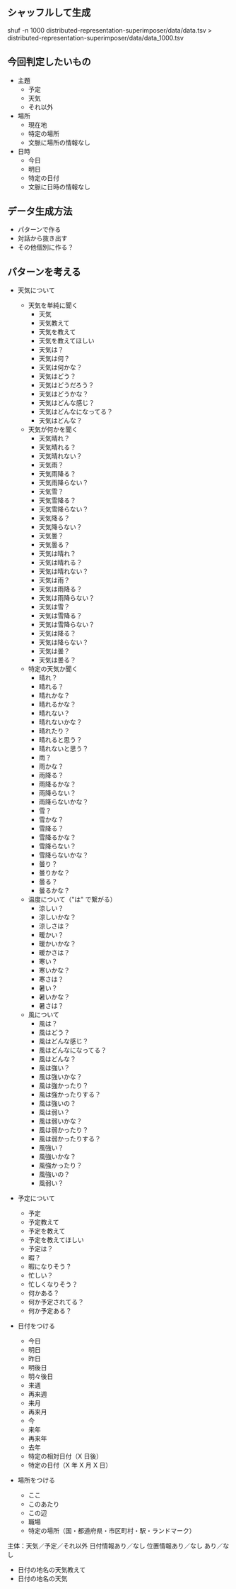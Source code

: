 ## シャッフルして生成

shuf -n 1000 distributed-representation-superimposer/data/data.tsv > distributed-representation-superimposer/data/data_1000.tsv

## 今回判定したいもの

- 主題
  - 予定
  - 天気
  - それ以外
- 場所
  - 現在地
  - 特定の場所
  - 文脈に場所の情報なし
- 日時
  - 今日
  - 明日
  - 特定の日付
  - 文脈に日時の情報なし

## データ生成方法

- パターンで作る
- 対話から抜き出す
- その他個別に作る？

## パターンを考える

- 天気について

  - 天気を単純に聞く
    - 天気
    - 天気教えて
    - 天気を教えて
    - 天気を教えてほしい
    - 天気は？
    - 天気は何？
    - 天気は何かな？
    - 天気はどう？
    - 天気はどうだろう？
    - 天気はどうかな？
    - 天気はどんな感じ？
    - 天気はどんなになってる？
    - 天気はどんな？
  - 天気が何かを聞く
    - 天気晴れ？
    - 天気晴れる？
    - 天気晴れない？
    - 天気雨？
    - 天気雨降る？
    - 天気雨降らない？
    - 天気雪？
    - 天気雪降る？
    - 天気雪降らない？
    - 天気降る？
    - 天気降らない？
    - 天気曇？
    - 天気曇る？
    - 天気は晴れ？
    - 天気は晴れる？
    - 天気は晴れない？
    - 天気は雨？
    - 天気は雨降る？
    - 天気は雨降らない？
    - 天気は雪？
    - 天気は雪降る？
    - 天気は雪降らない？
    - 天気は降る？
    - 天気は降らない？
    - 天気は曇？
    - 天気は曇る？
  - 特定の天気か聞く
    - 晴れ？
    - 晴れる？
    - 晴れかな？
    - 晴れるかな？
    - 晴れない？
    - 晴れないかな？
    - 晴れたり？
    - 晴れると思う？
    - 晴れないと思う？
    - 雨？
    - 雨かな？
    - 雨降る？
    - 雨降るかな？
    - 雨降らない？
    - 雨降らないかな？
    - 雪？
    - 雪かな？
    - 雪降る？
    - 雪降るかな？
    - 雪降らない？
    - 雪降らないかな？
    - 曇り？
    - 曇りかな？
    - 曇る？
    - 曇るかな？
  - 温度について（"は" で繋がる）
    - 涼しい？
    - 涼しいかな？
    - 涼しさは？
    - 暖かい？
    - 暖かいかな？
    - 暖かさは？
    - 寒い？
    - 寒いかな？
    - 寒さは？
    - 暑い？
    - 暑いかな？
    - 暑さは？
  - 風について
    - 風は？
    - 風はどう？
    - 風はどんな感じ？
    - 風はどんなになってる？
    - 風はどんな？
    - 風は強い？
    - 風は強いかな？
    - 風は強かったり？
    - 風は強かったりする？
    - 風は強いの？
    - 風は弱い？
    - 風は弱いかな？
    - 風は弱かったり？
    - 風は弱かったりする？
    - 風強い？
    - 風強いかな？
    - 風強かったり？
    - 風強いの？
    - 風弱い？

- 予定について

  - 予定
  - 予定教えて
  - 予定を教えて
  - 予定を教えてほしい
  - 予定は？
  - 暇？
  - 暇になりそう？
  - 忙しい？
  - 忙しくなりそう？
  - 何かある？
  - 何か予定されてる？
  - 何か予定ある？

- 日付をつける

  - 今日
  - 明日
  - 昨日
  - 明後日
  - 明々後日
  - 来週
  - 再来週
  - 来月
  - 再来月
  - 今
  - 来年
  - 再来年
  - 去年
  - 特定の相対日付（X 日後）
  - 特定の日付（X 年 X 月 X 日）

- 場所をつける
  - ここ
  - このあたり
  - この辺
  - 職場
  - 特定の場所（国・都道府県・市区町村・駅・ランドマーク）

主体：天気／予定／それ以外
日付情報あり／なし
位置情報あり／なし
あり／なし

- 日付の地名の天気教えて
- 日付の地名の天気
